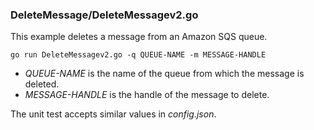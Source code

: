 ### DeleteMessage/DeleteMessagev2.go

This example deletes a message from an Amazon SQS queue.

`go run DeleteMessagev2.go -q QUEUE-NAME -m MESSAGE-HANDLE`

- _QUEUE-NAME_ is the name of the queue from which the message is deleted.
- _MESSAGE-HANDLE_ is the handle of the message to delete.

The unit test accepts similar values in _config.json_.
